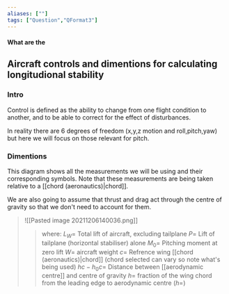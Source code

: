 ```yaml
---
aliases: [""]
tags: ["Question","QFormat3"]
---
```


#### What are the
## Aircraft controls and dimentions for calculating longitudional stability
### Intro
Control is defined as the ability to change from one flight condition to another, and to be able to correct for the effect of disturbances.

In reality there are 6 degrees of freedom (x,y,z motion and roll,pitch,yaw) but here we will focus on those relevant for pitch.

### Dimentions
This diagram shows all the measurements we will be using and their corresponding symbols. Note that these measurements are being taken relative to a [[chord (aeronautics)|chord]].

We are also going to assume that thrust and drag act through the centre of gravity so that we don't need to account for them.

> ![[Pasted image 20211206140036.png]]
>> where:
>> $L_W=$ Total lift of aircraft, excluding tailplane
>> $P=$ Lift of tailplane (horizontal stabiliser) alone
>> $M_0=$ Pitching moment at zero lift
>> $W=$ aircraft weight
>> $c=$ Refrence wing [[chord (aeronautics)|chord]] (chord selected can vary so note what's being used)
>> $hc - h_0 c=$ Distance between [[aerodynamic centre]] and centre of gravity
>> $h=$ fraction of the wing chord from the leading edge to aerodynamic centre ($h=$)
